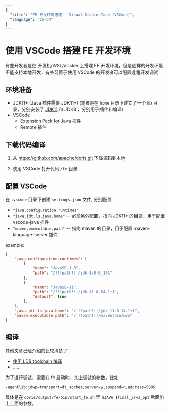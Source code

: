 ```yaml
---
{
  "title": "FE 开发环境搭建 - Visual Studio Code (VSCode)", 
  "language": "zh-CN"
}
---
```


<!-- 
Licensed to the Apache Software Foundation (ASF) under one
or more contributor license agreements.  See the NOTICE file
distributed with this work for additional information
regarding copyright ownership.  The ASF licenses this file
to you under the Apache License, Version 2.0 (the
"License"); you may not use this file except in compliance
with the License.  You may obtain a copy of the License at

  http://www.apache.org/licenses/LICENSE-2.0

Unless required by applicable law or agreed to in writing, 
software distributed under the License is distributed on an
"AS IS" BASIS, WITHOUT WARRANTIES OR CONDITIONS OF ANY
KIND, either express or implied.  See the License for the
specific language governing permissions and limitations
under the License.
-->

# 使用 VSCode 搭建 FE 开发环境

有些开发者是在 开发机/WSL/docker 上搭建 FE 开发环境，但是这样的开发环境不能支持本地开发，有些习惯于使用 VSCode 的开发者可以配置远程开发调试

## 环境准备

* JDK11+ (Java 插件需要 JDK11+) (笔者是在 `home` 目录下建立了一个 lib 目录，分别安装了 [JDK11](https://github.com/adoptium/temurin11-binaries/releases/) 和 JDK8 ，分别用于插件和编译)
* VSCode
  + Extension Pack for Java 插件
  + Remote 插件

## 下载代码编译

1. 从 https://github.com/apache/doris.git 下载源码到本地

2. 使用 VSCode 打开代码 `/fe` 目录

## 配置 VSCode

在 `.vscode` 目录下创建 `settings.json` 文件, 分别配置

* `"java.configuration.runtimes"`
* `"java.jdt.ls.java.home"` -- 必须另外配置，指向 JDK11+ 的目录，用于配置 vscode-java 插件
* `"maven.executable.path"` -- 指向 maven 的目录，用于配置 maven-language-server 插件

example:

```json
{
    "java.configuration.runtimes": [
        {
            "name": "JavaSE-1.8",
            "path": "/!!!path!!!/jdk-1.8.0_191"
        },
        {
            "name": "JavaSE-11",
            "path": "/!!!path!!!/jdk-11.0.14.1+1",
            "default": true
        },
    ],
    "java.jdt.ls.java.home": "/!!!path!!!/jdk-11.0.14.1+1",
    "maven.executable.path": "/!!!path!!!/maven/bin/mvn"
}
```

## 编译

其他文章已经介绍的比较清楚了：
* [使用 LDB toolchain 编译](/docs/install/source-install/compilation-with-ldb-toolchain)
* ......

为了进行调试，需要在 fe 启动时，加上调试的参数，比如 

```shell
-agentlib:jdwp=transport=dt_socket,server=y,suspend=n,address=5005
```

具体是在 `doris/output/fe/bin/start_fe.sh` 里 `$JAVA $final_java_opt` 后面加上上面的参数。
